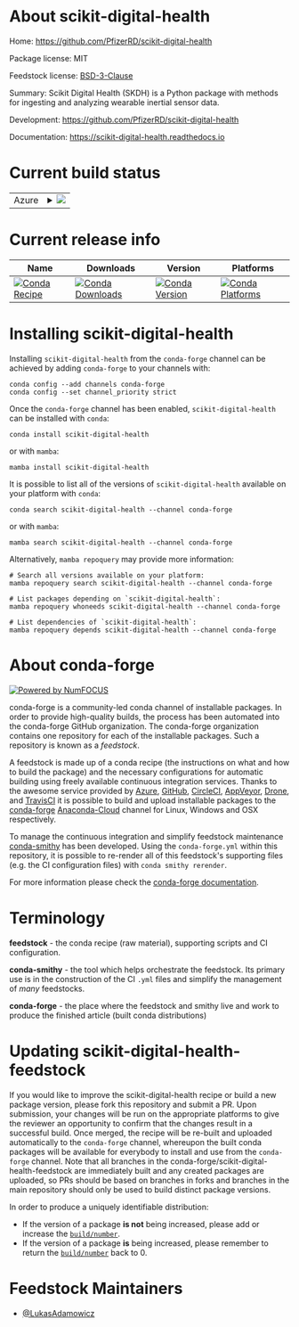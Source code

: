 About scikit-digital-health
===========================

Home: https://github.com/PfizerRD/scikit-digital-health

Package license: MIT

Feedstock license: [BSD-3-Clause](https://github.com/conda-forge/scikit-digital-health-feedstock/blob/main/LICENSE.txt)

Summary: Scikit Digital Health (SKDH) is a Python package with methods for ingesting and analyzing wearable inertial sensor data.

Development: https://github.com/PfizerRD/scikit-digital-health

Documentation: https://scikit-digital-health.readthedocs.io

Current build status
====================


<table>
    
  <tr>
    <td>Azure</td>
    <td>
      <details>
        <summary>
          <a href="https://dev.azure.com/conda-forge/feedstock-builds/_build/latest?definitionId=15738&branchName=main">
            <img src="https://dev.azure.com/conda-forge/feedstock-builds/_apis/build/status/scikit-digital-health-feedstock?branchName=main">
          </a>
        </summary>
        <table>
          <thead><tr><th>Variant</th><th>Status</th></tr></thead>
          <tbody><tr>
              <td>linux_64_numpy1.19python3.7.____cpython</td>
              <td>
                <a href="https://dev.azure.com/conda-forge/feedstock-builds/_build/latest?definitionId=15738&branchName=main">
                  <img src="https://dev.azure.com/conda-forge/feedstock-builds/_apis/build/status/scikit-digital-health-feedstock?branchName=main&jobName=linux&configuration=linux_64_numpy1.19python3.7.____cpython" alt="variant">
                </a>
              </td>
            </tr><tr>
              <td>linux_64_numpy1.19python3.8.____cpython</td>
              <td>
                <a href="https://dev.azure.com/conda-forge/feedstock-builds/_build/latest?definitionId=15738&branchName=main">
                  <img src="https://dev.azure.com/conda-forge/feedstock-builds/_apis/build/status/scikit-digital-health-feedstock?branchName=main&jobName=linux&configuration=linux_64_numpy1.19python3.8.____cpython" alt="variant">
                </a>
              </td>
            </tr><tr>
              <td>linux_64_numpy1.19python3.9.____cpython</td>
              <td>
                <a href="https://dev.azure.com/conda-forge/feedstock-builds/_build/latest?definitionId=15738&branchName=main">
                  <img src="https://dev.azure.com/conda-forge/feedstock-builds/_apis/build/status/scikit-digital-health-feedstock?branchName=main&jobName=linux&configuration=linux_64_numpy1.19python3.9.____cpython" alt="variant">
                </a>
              </td>
            </tr><tr>
              <td>linux_64_numpy1.21python3.10.____cpython</td>
              <td>
                <a href="https://dev.azure.com/conda-forge/feedstock-builds/_build/latest?definitionId=15738&branchName=main">
                  <img src="https://dev.azure.com/conda-forge/feedstock-builds/_apis/build/status/scikit-digital-health-feedstock?branchName=main&jobName=linux&configuration=linux_64_numpy1.21python3.10.____cpython" alt="variant">
                </a>
              </td>
            </tr><tr>
              <td>osx_64_numpy1.19python3.8.____cpython</td>
              <td>
                <a href="https://dev.azure.com/conda-forge/feedstock-builds/_build/latest?definitionId=15738&branchName=main">
                  <img src="https://dev.azure.com/conda-forge/feedstock-builds/_apis/build/status/scikit-digital-health-feedstock?branchName=main&jobName=osx&configuration=osx_64_numpy1.19python3.8.____cpython" alt="variant">
                </a>
              </td>
            </tr><tr>
              <td>osx_64_numpy1.19python3.9.____cpython</td>
              <td>
                <a href="https://dev.azure.com/conda-forge/feedstock-builds/_build/latest?definitionId=15738&branchName=main">
                  <img src="https://dev.azure.com/conda-forge/feedstock-builds/_apis/build/status/scikit-digital-health-feedstock?branchName=main&jobName=osx&configuration=osx_64_numpy1.19python3.9.____cpython" alt="variant">
                </a>
              </td>
            </tr><tr>
              <td>osx_64_numpy1.21python3.10.____cpython</td>
              <td>
                <a href="https://dev.azure.com/conda-forge/feedstock-builds/_build/latest?definitionId=15738&branchName=main">
                  <img src="https://dev.azure.com/conda-forge/feedstock-builds/_apis/build/status/scikit-digital-health-feedstock?branchName=main&jobName=osx&configuration=osx_64_numpy1.21python3.10.____cpython" alt="variant">
                </a>
              </td>
            </tr>
          </tbody>
        </table>
      </details>
    </td>
  </tr>
</table>

Current release info
====================

| Name | Downloads | Version | Platforms |
| --- | --- | --- | --- |
| [![Conda Recipe](https://img.shields.io/badge/recipe-scikit--digital--health-green.svg)](https://anaconda.org/conda-forge/scikit-digital-health) | [![Conda Downloads](https://img.shields.io/conda/dn/conda-forge/scikit-digital-health.svg)](https://anaconda.org/conda-forge/scikit-digital-health) | [![Conda Version](https://img.shields.io/conda/vn/conda-forge/scikit-digital-health.svg)](https://anaconda.org/conda-forge/scikit-digital-health) | [![Conda Platforms](https://img.shields.io/conda/pn/conda-forge/scikit-digital-health.svg)](https://anaconda.org/conda-forge/scikit-digital-health) |

Installing scikit-digital-health
================================

Installing `scikit-digital-health` from the `conda-forge` channel can be achieved by adding `conda-forge` to your channels with:

```
conda config --add channels conda-forge
conda config --set channel_priority strict
```

Once the `conda-forge` channel has been enabled, `scikit-digital-health` can be installed with `conda`:

```
conda install scikit-digital-health
```

or with `mamba`:

```
mamba install scikit-digital-health
```

It is possible to list all of the versions of `scikit-digital-health` available on your platform with `conda`:

```
conda search scikit-digital-health --channel conda-forge
```

or with `mamba`:

```
mamba search scikit-digital-health --channel conda-forge
```

Alternatively, `mamba repoquery` may provide more information:

```
# Search all versions available on your platform:
mamba repoquery search scikit-digital-health --channel conda-forge

# List packages depending on `scikit-digital-health`:
mamba repoquery whoneeds scikit-digital-health --channel conda-forge

# List dependencies of `scikit-digital-health`:
mamba repoquery depends scikit-digital-health --channel conda-forge
```


About conda-forge
=================

[![Powered by
NumFOCUS](https://img.shields.io/badge/powered%20by-NumFOCUS-orange.svg?style=flat&colorA=E1523D&colorB=007D8A)](https://numfocus.org)

conda-forge is a community-led conda channel of installable packages.
In order to provide high-quality builds, the process has been automated into the
conda-forge GitHub organization. The conda-forge organization contains one repository
for each of the installable packages. Such a repository is known as a *feedstock*.

A feedstock is made up of a conda recipe (the instructions on what and how to build
the package) and the necessary configurations for automatic building using freely
available continuous integration services. Thanks to the awesome service provided by
[Azure](https://azure.microsoft.com/en-us/services/devops/), [GitHub](https://github.com/),
[CircleCI](https://circleci.com/), [AppVeyor](https://www.appveyor.com/),
[Drone](https://cloud.drone.io/welcome), and [TravisCI](https://travis-ci.com/)
it is possible to build and upload installable packages to the
[conda-forge](https://anaconda.org/conda-forge) [Anaconda-Cloud](https://anaconda.org/)
channel for Linux, Windows and OSX respectively.

To manage the continuous integration and simplify feedstock maintenance
[conda-smithy](https://github.com/conda-forge/conda-smithy) has been developed.
Using the ``conda-forge.yml`` within this repository, it is possible to re-render all of
this feedstock's supporting files (e.g. the CI configuration files) with ``conda smithy rerender``.

For more information please check the [conda-forge documentation](https://conda-forge.org/docs/).

Terminology
===========

**feedstock** - the conda recipe (raw material), supporting scripts and CI configuration.

**conda-smithy** - the tool which helps orchestrate the feedstock.
                   Its primary use is in the construction of the CI ``.yml`` files
                   and simplify the management of *many* feedstocks.

**conda-forge** - the place where the feedstock and smithy live and work to
                  produce the finished article (built conda distributions)


Updating scikit-digital-health-feedstock
========================================

If you would like to improve the scikit-digital-health recipe or build a new
package version, please fork this repository and submit a PR. Upon submission,
your changes will be run on the appropriate platforms to give the reviewer an
opportunity to confirm that the changes result in a successful build. Once
merged, the recipe will be re-built and uploaded automatically to the
`conda-forge` channel, whereupon the built conda packages will be available for
everybody to install and use from the `conda-forge` channel.
Note that all branches in the conda-forge/scikit-digital-health-feedstock are
immediately built and any created packages are uploaded, so PRs should be based
on branches in forks and branches in the main repository should only be used to
build distinct package versions.

In order to produce a uniquely identifiable distribution:
 * If the version of a package **is not** being increased, please add or increase
   the [``build/number``](https://docs.conda.io/projects/conda-build/en/latest/resources/define-metadata.html#build-number-and-string).
 * If the version of a package **is** being increased, please remember to return
   the [``build/number``](https://docs.conda.io/projects/conda-build/en/latest/resources/define-metadata.html#build-number-and-string)
   back to 0.

Feedstock Maintainers
=====================

* [@LukasAdamowicz](https://github.com/LukasAdamowicz/)

